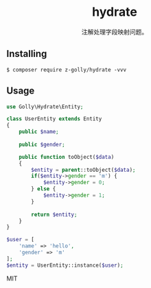 <h1 align="center"> hydrate </h1>

<p align="center"> 注解处理字段映射问题。</p>


## Installing

```shell
$ composer require z-golly/hydrate -vvv
```

## Usage

```php
use Golly\Hydrate\Entity;

class UserEntity extends Entity
{
    public $name;
    
    public $gender;

    public function toObject($data)
    {
        $entity = parent::toObject($data);
        if($entity->gender == 'm') {
            $entity->gender = 0;
        } else {
            $entity->gender = 1;
        }
          
        return $entity;
    }
}

$user = [
    'name' => 'hello',
    'gender' => 'm'
];
$entity = UserEntity::instance($user);

```

MIT

